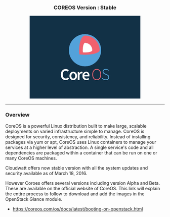 ### <div style="text-align:center"> COREOS Version : Stable </div>


<div style="text-align:center"><img src =img/coreoslogo.jpg /></div>

------

### Overview

CoreOS is a powerful Linux distribution built to make large, scalable deployments on varied infrastructure simple to manage.
CoreOS is designed for security, consistency, and reliability. Instead of installing packages via yum or apt, CoreOS uses Linux containers to manage your services at a higher level of abstraction. A single service's code and all dependencies are packaged within a container that can be run on one or many CoreOS machines.

Cloudwatt offers now stable version with all the system updates and security available as of March 18, 2016.

However Coroes offers several versions including version Alpha and Beta. These are available on the official website of CoreOS.
This link will explain the entire process to follow to download and add the images in the OpenStack Glance module.

- https://coreos.com/os/docs/latest/booting-on-openstack.html
